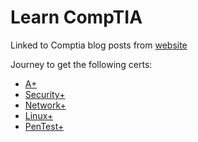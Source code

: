 # Learn CompTIA

<!--https://docs.github.com/en/get-started/using-git/splitting-a-subfolder-out-into-a-new-repository-->

Linked to Comptia blog posts from [website](https://zometa.me)

Journey to get the following certs:

- [A+](https://www.comptia.org/training/by-certification/a)
- [Security+](https://www.comptia.org/training/by-certification/security)
- [Network+](https://www.comptia.org/training/by-certification/network)
- [Linux+](https://www.comptia.org/training/by-certification/linux)
- [PenTest+](https://www.comptia.org/training/by-certification/pentest)
